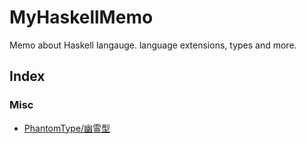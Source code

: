 # MyHaskellMemo
Memo about Haskell langauge. language extensions, types and more.

## Index
### Misc
 - [PhantomType/幽霊型](misc/PhantomType.md)